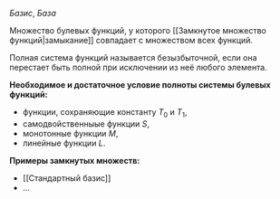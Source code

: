 *Базис*, *База*

Множество булевых функций, у которого [[Замкнутое множество функций|замыкание]] совпадает с множеством всех функций.

Полная система функций называется безызбыточной, если она перестает быть полной при исключении из неё любого элемента.

**Необходимое и достаточное условие полноты системы булевых функций:**

- функции, сохраняющие константу $T_0$ и $T_1$,
- самодвойственныые функции $S$,
- монотонные функции $M$,
- линейные функции $L$.

**Примеры замкнутых множеств:**

- [[Стандартный базис]]
- ...